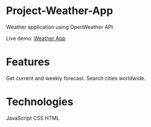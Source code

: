 # Project-Weather-App

Weather application using OpenWeather API.

Live demo: [Weather App](https://adnanchowdhury7249.github.io/Project-Weather-App/)

# Features
Get current and weekly forecast.
Search cities worldwide.


# Technologies
JavaScript
CSS
HTML
